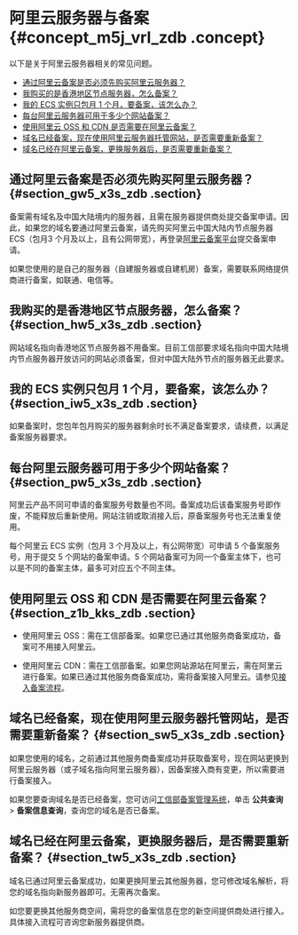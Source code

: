 # 阿里云服务器与备案 {#concept_m5j_vrl_zdb .concept}

以下是关于阿里云服务器相关的常见问题。

-   [通过阿里云备案是否必须先购买阿里云服务器？](#section_gw5_x3s_zdb)
-   [我购买的是香港地区节点服务器，怎么备案？](#section_hw5_x3s_zdb)
-   [我的 ECS 实例只包月 1 个月，要备案，该怎么办？](#section_iw5_x3s_zdb)
-   [每台阿里云服务器可用于多少个网站备案？](#section_pw5_x3s_zdb)
-   [使用阿里云 OSS 和 CDN 是否需要在阿里云备案？](#section_z1b_kks_zdb)
-   [域名已经备案，现在使用阿里云服务器托管网站，是否需要重新备案？](#section_sw5_x3s_zdb)
-   [域名已经在阿里云备案，更换服务器后，是否需要重新备案？](#section_tw5_x3s_zdb)

## 通过阿里云备案是否必须先购买阿里云服务器？ {#section_gw5_x3s_zdb .section}

备案需有域名及中国大陆境内的服务器，且需在服务器提供商处提交备案申请。因此，如果您的域名要通过阿里云备案，请先购买阿里云中国大陆内节点服务器 ECS（包月3 个月及以上，且有公网带宽），再登录[阿里云备案平台](http://beian.aliyun.com/)提交备案申请。

如果您使用的是自己的服务器（自建服务器或自建机房）备案，需要联系网络提供商进行备案，如联通、电信等。

## 我购买的是香港地区节点服务器，怎么备案？ {#section_hw5_x3s_zdb .section}

网站域名指向香港地区节点服务器不用备案。目前工信部要求域名指向中国大陆境内节点服务器开放访问的网站必须备案，但对中国大陆外节点的服务器无此要求。

## 我的 ECS 实例只包月 1 个月，要备案，该怎么办？ {#section_iw5_x3s_zdb .section}

如果备案时，您包年包月购买的服务器剩余时长不满足备案要求，请续费，以满足备案服务器要求。

## 每台阿里云服务器可用于多少个网站备案？ {#section_pw5_x3s_zdb .section}

阿里云产品不同可申请的备案服务号数量也不同。备案成功后该备案服务号即作废，不能释放后重新使用。网站注销或取消接入后，原备案服务号也无法重复使用。

每个阿里云 ECS 实例（包月 3 个月及以上，有公网带宽）可申请 5 个备案服务号，用于提交 5 个网站的备案申请。5 个网站备案可为同一个备案主体下，也可以是不同的备案主体，最多可对应五个不同主体。

## 使用阿里云 OSS 和 CDN 是否需要在阿里云备案？ {#section_z1b_kks_zdb .section}

-   使用阿里云 OSS：需在工信部备案。如果您已通过其他服务商备案成功，备案可不用接入阿里云。

-   使用阿里云 CDN：需在工信部备案。如果您网站源站在阿里云，需在阿里云进行备案。如果已通过其他服务商备案成功，需将备案接入阿里云。请参见[接入备案流程](../../../../intl.zh-CN/备案流程/接入备案.md#)。


## 域名已经备案，现在使用阿里云服务器托管网站，是否需要重新备案？ {#section_sw5_x3s_zdb .section}

如果您使用的域名，之前通过其他服务商备案成功并获取备案号，现在网站更换到阿里云服务器（或子域名指向阿里云服务器），因备案接入商有变更，所以需要进行备案接入。

如果您要查询域名是否已经备案，您可访问[工信部备案管理系统](http://www.miitbeian.gov.cn)，单击 **公共查询** \> **备案信息查询**，查询您的域名是否已备案。

## 域名已经在阿里云备案，更换服务器后，是否需要重新备案？ {#section_tw5_x3s_zdb .section}

域名已通过阿里云备案成功，如果更换阿里云其他服务器，您可修改域名解析，将您的域名指向新服务器即可。无需再次备案。

如您要更换其他服务商空间，需将您的备案信息在您的新空间提供商处进行接入。具体接入流程可咨询您新服务器提供商。

